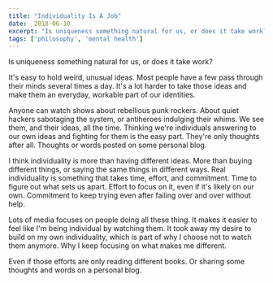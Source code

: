 ```yaml
---
title: "Individuality Is A Job"
date:  2018-06-10
excerpt: "Is uniqueness something natural for us, or does it take work?"
tags: ['philosophy', 'mental health']
---
```


Is uniqueness something natural for us, or does it take work?

It's easy to hold weird, unusual ideas. Most people have a few pass through their minds several times a day. It's a lot harder to take those ideas and make them an everyday, workable part of our identities.

Anyone can watch shows about rebellious punk rockers. About quiet hackers sabotaging the system, or antiheroes indulging their whims. We see them, and their ideas, all the time. Thinking we're individuals answering to our own ideas and fighting for them is the easy part. They're only thoughts after all. Thoughts or words posted on some personal blog.

I think individuality is more than having different ideas. More than buying different things, or saying the same things in different ways. Real individuality is something that takes time, effort, and commitment. Time to figure out what sets us apart. Effort to focus on it, even if it's likely on our own. Commitment to keep trying even after failing over and over without help.

Lots of media focuses on people doing all these thing. It makes it easier to feel like I'm being individual by watching them. It took away my desire to build on my own individuality, which is part of why I choose not to watch them anymore. Why I keep focusing on what makes me different.

Even if those efforts are only reading different books. Or sharing some thoughts and words on a personal blog.
